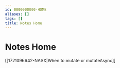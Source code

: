 ```yaml
---
id: 0000000000-HOME
aliases: []
tags: []
title: Notes Home
---
```


# Notes Home

<div id="search"></div>

[[1721096642-NASX|When to mutate or mutateAsync]]
